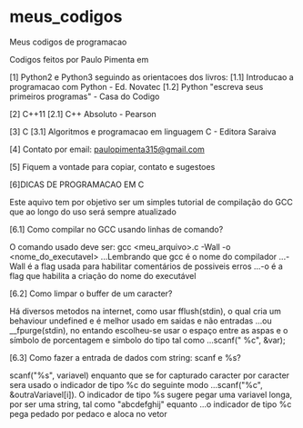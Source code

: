 # meus_codigos
Meus codigos de programacao

Codigos feitos por Paulo Pimenta em

[1] Python2 e Python3 seguindo as orientacoes dos livros:
[1.1] Introducao a programacao com Python - Ed. Novatec
[1.2] Python "escreva seus primeiros programas" - Casa do Codigo

[2] C++11
[2.1] C++ Absoluto - Pearson

[3] C
[3.1] Algoritmos e programacao em linguagem C - Editora Saraiva

[4] Contato por email: paulopimenta315@gmail.com

[5] Fiquem a vontade para copiar, contato e sugestoes 

[6]DICAS DE PROGRAMACAO EM C

Este aquivo tem por objetivo ser um simples tutorial de compilação do GCC que ao longo do uso será sempre atualizado

[6.1] Como compilar no GCC usando linhas de comando?

O comando usado deve ser: gcc <meu_arquivo>.c -Wall -o <nome_do_executavel>
...Lembrando que gcc é o nome do compilador
...-Wall é a flag usada para habilitar comentários de possiveis erros
...-o é a flag que habilita a criação do nome do executável

[6.2] Como limpar o buffer de um caracter?

Há diversos metodos na internet, como usar fflush(stdin), o qual cria um behaviour undefined e é melhor usado em saidas e não entradas
...ou __fpurge(stdin), no entando escolheu-se usar o espaço entre as aspas e o símbolo de porcentagem e simbolo do tipo tal como
...scanf(" %c", &var);

[6.3] Como fazer a entrada de dados com string: scanf e %s?

scanf("%s", variavel) enquanto que se for capturado caracter por caracter sera usado o indicador de tipo %c do seguinte modo
...scanf("%c", &outraVariavel[i]). O indicador de tipo %s sugere pegar uma variavel longa, por ser uma string, tal como "abcdefghij" equanto
...o indicador de tipo %c pega pedado por pedaco e aloca no vetor
